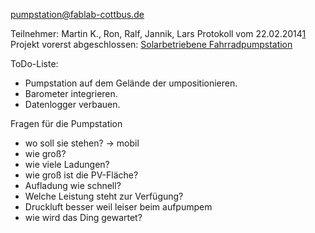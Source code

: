 <pumpstation@fablab-cottbus.de>

Teilnehmer: Martin K., Ron, Ralf, Jannik, Lars
Protokoll vom
22.02.2014[1](http://fablab-cottbus.de/images/2/25/Pumpstation_Protokoll_22.02.2014.pdf)
Projekt vorerst abgeschlossen: [Solarbetriebene
Fahrradpumpstation](http://fablab-cottbus.de/index.php/Solarbetriebene_Fahrradpumpstation)

<noinclude> ToDo-Liste:

  - Pumpstation auf dem Gelände der umpositionieren.
  - Barometer integrieren.
  - Datenlogger verbauen.

Fragen für die Pumpstation

  - wo soll sie stehen? -\> mobil
  - wie groß?
  - wie viele Ladungen?
  - wie groß ist die PV-Fläche?
  - Aufladung wie schnell?
  - Welche Leistung steht zur Verfügung?
  - Druckluft besser weil leiser beim aufpumpem
  - wie wird das Ding gewartet?

</noinclude>
